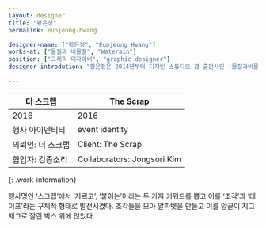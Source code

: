 ```yaml
---
layout: designer
title: "황은정"
permalink: eunjeong-hwang

designer-name: ["황은정", "Eunjeong Hwang"]
works-at: ["물질과 비물질", "Waterain"]
position: ["그래픽 디자이너", "graphic designer"]
designer-introdution: "황은정은 2014년부터 디자인 스튜디오 겸 출판사인 ‘물질과비물질’을 운영하고 있다."

---
```


| 더 스크랩 | The Scrap |
|----------------|----------------|
| 2016 | 2016 |
| 행사 아이덴티티 | event identity |
| 의뢰인: 더 스크랩 | Client: The Scrap |
| 협업자: 김종소리 | Collaborators: Jongsori Kim |
{: .work-information}

행사명인 ‘스크랩’에서 ‘자르고’, ‘붙이는’이라는 두 가지 키워드를 뽑고 이를 ‘조각’과 ‘테이프’라는 구체적 형태로 발전시켰다. 조각들을 모아 알파벳을 만들고 이를 양끝이 지그재그로 잘린 박스 위에 얹었다.
